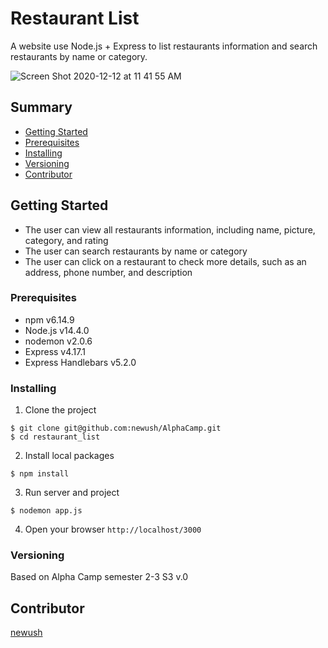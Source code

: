 # Restaurant List

A website use Node.js + Express to list restaurants information and search restaurants by name or category.

![Screen Shot 2020-12-12 at 11 41 55 AM](https://user-images.githubusercontent.com/67764641/101989575-4022f000-3c6f-11eb-8813-cf0c3a88566d.png)

## Summary

  - [Getting Started](#getting-started)
  - [Prerequisites](#prerequisites)
  - [Installing](#installing)
  - [Versioning](#versioning)
  - [Contributor](#contributor)

## Getting Started

- The user can view all restaurants information, including name, picture, category, and rating
- The user can search restaurants by name or category
- The user can click on a restaurant to check more details, such as an address, phone number, and description

### Prerequisites

- npm v6.14.9
- Node.js v14.4.0
- nodemon v2.0.6
- Express v4.17.1
- Express Handlebars v5.2.0

### Installing
1. Clone the project
```
$ git clone git@github.com:newush/AlphaCamp.git
$ cd restaurant_list
```
2. Install local packages
```
$ npm install
```
3. Run server and project
```
$ nodemon app.js
```
4. Open your browser `http://localhost/3000`

### Versioning
Based on Alpha Camp semester 2-3 S3
v.0

## Contributor

 [newush](https://github.com/newush) 
 
